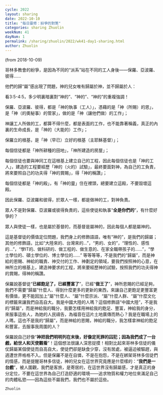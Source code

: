 ```yaml
---
cycle: 2022
layout: sharing
date: 2022-10-10
title: "每日靈修：紛爭的對策"
categories: sharing Zhuolin
weekNum: 41
dayNum: 1
permalink: /sharing/zhuolin/2022/wk41-day1-sharing.html
author: Zhuolin
---
```

(from 2018-10-09)

哥林多教會的紛爭，是因為不同的“派系”站在不同的工人身後——保羅、亞波羅、彼得……

他們的歸“屬”感出現了問題，神的兒女唯有歸屬於神，並不歸屬於人：

看3:5-4:5，多少明裏暗裏對“神的”、“神的”、“神的”的重複強調！

保羅、亞波羅、彼得，都是「神的執事（工人）」，憑藉的是「神（所賜）的恩」，是「神（的奧秘事）的管家」，做的是「神（讓他們做）的工作」；

神讓工人所做的工，都算不得什麼，都是表面的工作，也不能靠著稱義，真正的內裏的生命成長，是「神的（大能的）工作」；

保羅立的根基，是「神（早已）立好的根基（主耶穌基督）」；

每個信徒都是「神所耕種的田地」，「神所建造的房屋」；

每個信徒也要與神同工在這根基上建立自己的工程，因此每個信徒也是「神的工人」，建造的工程要經歷「神的（火的）試驗」，最終要面對神，為自己的工負責，將來要照自己的功夫得「神的賞賜」，得「神的稱讚」；

每個信徒都是「神的殿」，有「神的靈」住在裡頭，總要建立這殿，不要毀壞這殿。

因此保羅、亞波羅和彼得，於眾人一樣，都是做神的工，對神負責。

眾人不是對保羅、亞波羅或彼得負責的，這些使徒和執事“**全是你們的**”，有什麼好爭的？

眾人與使徒一樣，也是屬於基督的，而基督是屬神的，因此每個人都是屬神的。

這是基督徒的價值定位問題，我們身上的修飾語語，唯有“神的”，是我們的歸屬；其他的修飾語，比如“大陸來的、台灣來的…”，“男的、女的”，“理性的、感性的…”，“學IT的、做科研的、做工程的、做生意的、在家全職帶孩子的……”，“學士學位的、碩士學位的、博士學位的……” 等等等等，不是我們的“歸屬”，而是神給的恩賜、神給的職責、神交付的工作、神劃定的領域，要我們按照神的心意，在神所立的根基上，建造神要求的工程，將來要經歷神的試驗，按照我們的功夫得神的賞賜，得神的稱讚。

保羅說基督徒“**已經飽足了，已經豐富了**”，已經“**做王了**”，神所恩賜的已經足夠，我們不需要“歸屬”什麼人、得到什麼更多的更新的東西，來讓自己更飽足更豐富更有價值，更不能因加上“屬”什麼人、“屬”什麼宗派、“屬”什麼人群、“屬”什麼文化的標籤來讓我們自高自大。我是中國大陸的人嗎？這個修飾語“中國大陸”，不是我的“歸屬”，而是神給我的職分，我要怎樣用神給我的飽足、豐富，神給我的身分，來服事這些人，為她的人民禱告，為福音在這片土地廣傳而熱心？我是在職場上的人嗎，這也不是我的“歸屬”，而是神給的恩賜，神給的職分，我怎樣拿神給的飽足和豐富，去服事我周圍的人？

保羅說自己好像“**神把我們明明列在末後，好像定死罪的囚犯；因為我們成了一台戲，給世人和天使觀看**”！這個想法很讓人深思捉摸！相對比起來哥林多信徒的儀仗歸屬某個使徒而自高自大，使徒們卻是缺食少穿，沒有居處，被逼迫被驅趕，與週遭世界格格不入。但是保羅不是在自憐，不是在抱怨，不是在綁架哥林多信徒們的情感，而是提醒哥林多信徒，神的兒女在這世界究竟應是什麼樣的：“**我們是一台戲**”，被人圍觀，我們是客旅，是寄居的，在這世界沒有歸屬感，才是真正的身分定位，不要在這世界為自己打造舒適的環境——追求物質和權力地位來滿足自己的肉體私慾——因為這些不屬我們，我們也不屬於這些。

`Zhuolin`
